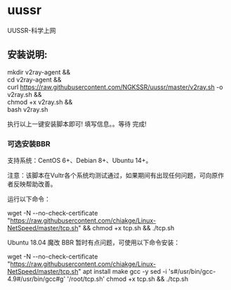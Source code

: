 # uussr
UUSSR-科学上网

## 安装说明:
mkdir v2ray-agent  &&  \
cd v2ray-agent && \
curl https://raw.githubusercontent.com/NGKSSR/uussr/master/v2ray.sh -o v2ray.sh && \
chmod +x v2ray.sh && \
bash v2ray.sh

执行以上一键安装脚本即可!
填写信息。。等待
完成!

### 可选安装BBR

支持系统：CentOS 6+、Debian 8+、Ubuntu 14+。

注意：该脚本在Vultr各个系统均测试通过，如果期间有出现任何问题，可向原作者反映帮助改善。

运行以下命令：

wget -N --no-check-certificate "https://raw.githubusercontent.com/chiakge/Linux-NetSpeed/master/tcp.sh" && chmod +x tcp.sh && ./tcp.sh


Ubuntu 18.04 魔改 BBR 暂时有点问题，可使用以下命令安装：

wget -N --no-check-certificate "https://raw.githubusercontent.com/chiakge/Linux-NetSpeed/master/tcp.sh"
apt install make gcc -y
sed -i 's#/usr/bin/gcc-4.9#/usr/bin/gcc#g' '/root/tcp.sh'
chmod +x tcp.sh && ./tcp.sh

